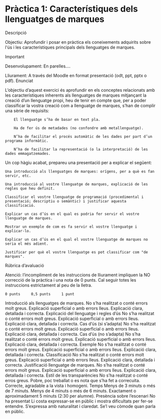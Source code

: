 # Pràctica 1: Característiques dels llenguatges de marques
Descripció


Objectiu: Aprofundir i posar en pràctica els coneixements adquirits sobre l'ús i les característiques principals dels llenguatges de marques.


> [!IMPORTANT]
> Desenvolupament: En parelles....




Lliurament: A través del Moodle en format presentació (odt, ppt, pptx o pdf).
Enunciat

L’objectiu d’aquest exercici és aprofundir en els conceptes relacionats amb les característiques inherents als llenguatges de marques mitjançant la creació d’un llenguatge propi, heu de tenir en compte que, per a poder classificar la vostra creació com a llenguatge de marques, s’han de complir una sèrie de requisits:

        El llenguatge s’ha de basar en text pla.

        Ha de fer ús de metadades (no confondre amb metallenguatge).

        N’ha de facilitar el procés automàtic de les dades per part d’un programa informàtic.

        N’ha de facilitar la representació (o la interpretació) de les dades emmagatzemades.

Un cop hàgiu acabat, prepareu una presentació per a explicar el següent:

    Una introducció als llenguatges de marques: orígens, per a què es fan servir, etc.

    Una introducció al vostre llenguatge de marques, explicació de les regles que heu definit.

    Classificar el vostre llenguatge de programació (procedimental i presentació; descriptiu o semàntic) i justificar aquesta classificació.

    Explicar un cas d’ús en el qual es podria fer servir el vostre llenguatge de marques.

    Mostrar un exemple de com es fa servir el vostre llenguatge i explicar-lo.

    Explicar un cas d’ús en el qual el vostre llenguatge de marques no seria el més adient.

    Justificar per què el vostre llenguatge es pot classificar com "de marques".

Rúbrica d’avaluació

Atenció: l’incompliment de les instruccions de lliurament impliquen la NO correcció de la pràctica i una nota de 0 punts. Cal seguir totes les instruccions estrictament al peu de la lletra.


    0 punts     0,5 punts     1 punt
Introducció als llenguatges de marques.     No s’ha realitzat o conté errors molt greus.     Explicació superficial o amb errors lleus.     Explicació clara, detallada i correcta.
Explicació del llenguatge i regles d’ús     No s’ha realitzat o conté errors molt greus.     Explicació superficial o amb errors lleus.     Explicació clara, detallada i correcta.
Cas d’ús (si s’adapta)     No s’ha realitzat o conté errors molt greus.     Explicació superficial o amb errors lleus.     Explicació clara, detallada i correcta.
Cas d’ús (no s’adapta)     No s’ha realitzat o conté errors molt greus.     Explicació superficial o amb errors lleus.     Explicació clara, detallada i correcta.
Exemple     No s’ha realitzat o conté errors molt greus.     Explicació superficial o amb errors lleus.     Explicació clara, detallada i correcta.
Classificació     No s’ha realitzat o conté errors molt greus.     Explicació superficial o amb errors lleus.     Explicació clara, detallada i correcta.
Justificació llenguatge de marques.     No s’ha realitzat o conté errors molt greus.     Explicació superficial o amb errors lleus.     Explicació clara, detallada i correcta.
Estil de les transparències     No s’ha realitzat o conté erros greus.     Pobre, poc treballat o es nota que s’ha fet a correcuita.     Correcte, agradable a la vista i homogeni.
Temps     Menys de 3 minuts o més de 7 minuts.     Menys de 4 minuts o més de 6 minuts.     Exactament o aproximadament 5 minuts (2:30 per alumne).
Presència sobre l’escenari     No ha presentat     Li costa expressar-se en públic i mostra dificultats per fer-se entendre.     S’expressa amb naturalitat i claredat. Se’l veu còmode quan parla en públic.
